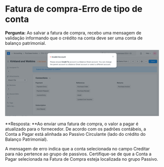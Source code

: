# Fatura de compra-Erro de tipo de conta



**Pergunta:** Ao salvar a fatura de compra, recebo uma mensagem de validação informando que o crédito na conta deve ser uma conta de balanço patrimonial.


![Crédito na conta na fatura de compra](/files/credit-to-ledger-in-purchase-invoice.png)


*\*Resposta: \**Ao enviar uma fatura de compra, o valor a pagar é atualizado para o fornecedor. De acordo com os padrões contábeis, a Conta a Pagar está alinhada ao Passivo Circulante (lado do crédito do Balanço Patrimonial).


A mensagem de erro indica que a conta selecionada no campo Creditar para não pertence ao grupo de passivos. Certifique-se de que a Conta a Pagar selecionada na Fatura de Compra esteja localizada no grupo Passivo.



